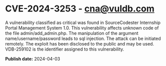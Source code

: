 # CVE-2024-3253 - cna@vuldb.com

A vulnerability classified as critical was found in SourceCodester Internship Portal Management System 1.0. This vulnerability affects unknown code of the file admin/add_admin.php. The manipulation of the argument name/username/password leads to sql injection. The attack can be initiated remotely. The exploit has been disclosed to the public and may be used. VDB-259102 is the identifier assigned to this vulnerability.

**Publish date:** 2024-04-03
